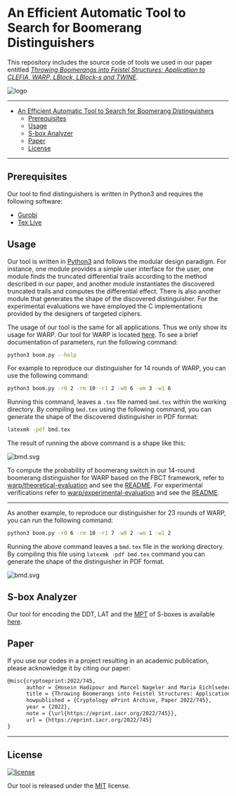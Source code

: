 # An Efficient Automatic Tool to Search for Boomerang Distinguishers

This repository includes the source code of tools we used in our paper entitled [*Throwing Boomerangs into Feistel Structures: Application to CLEFIA, WARP, LBlock, LBlock-s and TWINE*](https://eprint.iacr.org/2022/745).

![logo](./miscellaneous/logo.svg)

---

- [An Efficient Automatic Tool to Search for Boomerang Distinguishers](#an-efficient-automatic-tool-to-search-for-boomerang-distinguishers)
  - [Prerequisites](#prerequisites)
  - [Usage](#usage)
  - [S-box Analyzer](#s-box-analyzer)
  - [Paper](#paper)
  - [License](#license)

---

## Prerequisites

Our tool to find distinguishers is written in Python3 and requires the following software:

- [Gurobi](https://www.gurobi.com/)
- [Tex Live](https://www.tug.org/texlive/)

## Usage

Our tool is written in [Python3](https://www.python.org/downloads/) and follows the modular design paradigm. For instance, one module provides a simple user interface for the user, one module finds the truncated differential trails according to the method described in our paper, and another module instantiates the discovered truncated trails and computes the differential effect. There is also another module that generates the shape of the discovered distinguisher. For the experimental evaluations we have employed the C implementations provided by the designers of targeted ciphers.

The usage of our tool is the same for all applications. Thus we only show its usage for WARP. Our tool for WARP is located [here](warp). To see a brief documentation of parameters, run the following command:

```sh
python3 boom.py --help
```

For example to reproduce our distinguisher for 14 rounds of WARP, you can use the following command:

```sh
python3 boom.py -r0 2 -rm 10 -r1 2 -w0 6 -wm 3 -w1 6
```

Running this command, leaves a `.tex` file named `bmd.tex` within the working directory. By compiling `bmd.tex` using the following command, you can generate the shape of the discovered distinguisher in PDF format:

```sh
latexmk -pdf bmd.tex
```

The result of running the above command is a shape like this:

![bmd.svg](miscellaneous/bmdwarp14r.svg)

To compute the probability of boomerang switch in our 14-round boomerang distinguisher for WARP based on the FBCT framework, refer to [warp/theoretical-evaluation](warp/theoretical-evaluation) and see the [README](warp/theoretical-evaluation/README.md). For experimental verifications refer to [warp/experimental-evaluation](warp/experimental-evaluation) and see the [README](warp/experimental-evaluation/README.md).

---

As another example, to reproduce our distinguisher for 23 rounds of WARP, you can run the following command:

```sh
python3 boom.py -r0 6 -rm 10 -r1 7 -w0 2 -wm 1 -w1 2
```

Running the above command leaves a `bmd.tex` file in the working directory. By compiling this file using `latexmk -pdf bmd.tex` command you can generate the shape of the distinguisher in PDF format.

![bmd.svg](miscellaneous/bmdwarp23r.svg)

## S-box Analyzer

Our tool for encoding the DDT, LAT and the [MPT]() of S-boxes is available [here](https://github.com/hadipourh/sboxanalyzer).

## Paper

If you use our codes in a project resulting in an academic publication, please acknowledge it by citing our paper:

```txt
@misc{cryptoeprint:2022/745,
      author = {Hosein Hadipour and Marcel Nageler and Maria Eichlseder},
      title = {Throwing Boomerangs into Feistel Structures: Application to CLEFIA, WARP, LBlock, LBlock-s and TWINE},
      howpublished = {Cryptology ePrint Archive, Paper 2022/745},
      year = {2022},
      note = {\url{https://eprint.iacr.org/2022/745}},
      url = {https://eprint.iacr.org/2022/745}
}
```

---

## License
[![license](./miscellaneous/license-MIT-informational.svg)](https://en.wikipedia.org/wiki/MIT_License)

Our tool is released under the [MIT](./LICENSE.txt) license.
